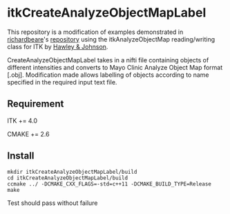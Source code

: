 itkCreateAnalyzeObjectMapLabel
==============================

This repository is a modification of examples demonstrated in [richardbeare](http://github.com/richardbeare)'s [repository](https://github.com/richardbeare/itkAnalyzeObjectMap) using the itkAnalyzeObjectMap reading/writing class for ITK by [Hawley & Johnson](https://github.com/InsightSoftwareConsortium/itkAnalyzeObjectMap/blob/master/AnalyzeObjectLabelMap.pdf).

CreateAnalyzeObjectMapLabel takes in a nifti file containing objects of different intensities and converts to Mayo Clinic Analyze Object Map format [.obj]. Modification made allows labelling of objects according to name specified in the required input text file. 

## Requirement 

ITK += 4.0

CMAKE += 2.6

## Install

```
mkdir itkCreateAnalyzeObjectMapLabel/build
cd itkCreateAnalyzeObjectMapLabel/build
ccmake ../ -DCMAKE_CXX_FLAGS=-std=c++11 -DCMAKE_BUILD_TYPE=Release
make
```

Test should pass without failure

